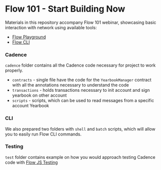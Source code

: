 # Flow 101 - Start Building Now
Materials in this repository accompany Flow 101 webinar, showcasing basic interaction with network using available tools:
- [Flow Playground](https://play.onflow.org/)
- [Flow CLI](https://docs.onflow.org/flow-cli/)

### Cadence
`cadence` folder contains all the Cadence code necessary for project to work properly.
- `contracts` - single file have the code for the `YearbookManager` contract with all the annotations necessary to understand the code
- `transactions` - holds transactions necessary to init account and sign yearbook on other account
- `scripts` - scripts, which can be used to read messages from a specific account Yearbook

### CLI
We also prepared two folders with `shell` and `batch` scripts, which will allow you to easily run Flow CLI commands.

### Testing
`test` folder contains example on how you would approach testing Cadence code with [Flow JS Testing](https://github.com/onflow/flow-js-testing)
